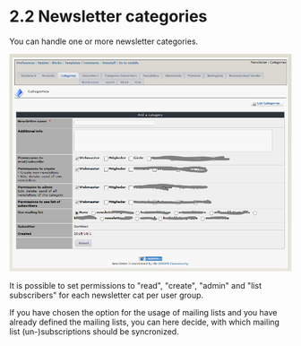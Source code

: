 # 2.2 Newsletter categories

You can handle one or more newsletter categories. 

![](../assets/category_en.PNG)

It is possible to set permissions to "read", "create", "admin" and "list subscribers" for each newsletter cat per user group.

If you have chosen the option for the usage of mailing lists and you have already defined the mailing lists, you can here decide, with which mailing list (un-)subscriptions should be syncronized.

